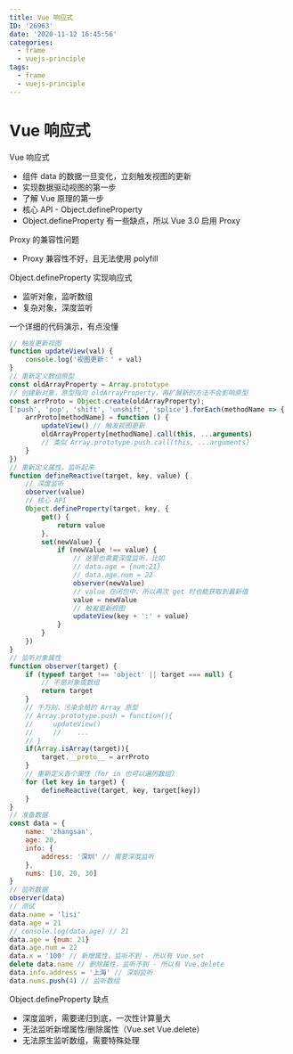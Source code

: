 ```yaml
---
title: Vue 响应式
ID: '26963'
date: '2020-11-12 16:45:56'
categories:
  - frame
  - vuejs-principle
tags:
  - frame
  - vuejs-principle
---
```


# Vue 响应式

Vue 响应式

- 组件 data 的数据一旦变化，立刻触发视图的更新
- 实现数据驱动视图的第一步
- 了解 Vue 原理的第一步
- 核心 API - Object.defineProperty
- Object.defineProperty 有一些缺点，所以 Vue 3.0 启用 Proxy

Proxy 的兼容性问题

- Proxy 兼容性不好，且无法使用 polyfill

Object.defineProperty 实现响应式

- 监听对象，监听数组
- 复杂对象，深度监听

一个详细的代码演示，有点没懂

``` js 
// 触发更新视图
function updateView(val) {
    console.log('视图更新：' + val)
}
// 重新定义数组原型
const oldArrayProperty = Array.prototype
// 创建新对象，原型指向 oldArrayProperty，再扩展新的方法不会影响原型
const arrProto = Object.create(oldArrayProperty);
['push', 'pop', 'shift', 'unshift', 'splice'].forEach(methodName => {
    arrProto[methodName] = function () {
        updateView() // 触发视图更新
        oldArrayProperty[methodName].call(this, ...arguments)
        // 类似 Array.prototype.push.call(this, ...arguments)
    }
})
// 重新定义属性，监听起来
function defineReactive(target, key, value) {
    // 深度监听
    observer(value)
    // 核心 API
    Object.defineProperty(target, key, {
        get() {
            return value
        },
        set(newValue) {
            if (newValue !== value) {
                // 这里也需要深度监听，比如
                // data.age = {num:21}
                // data.age.num = 22
                observer(newValue)
                // value 在闭包中，所以再次 get 时也能获取到最新值
                value = newValue
                // 触发更新视图
                updateView(key + ':' + value)
            }
        }
    })
}
// 监听对象属性
function observer(target) {
    if (typeof target !== 'object' || target === null) {
        // 不是对象或数组
        return target
    }
    // 千万别，污染全局的 Array 原型
    // Array.prototype.push = function(){
    //     updateView()
    //     //    ...
    // }
    if(Array.isArray(target)){
        target.__proto__ = arrProto
    }
    // 重新定义各个属性（for in 也可以遍历数组）
    for (let key in target) {
        defineReactive(target, key, target[key])
    }
}
// 准备数据
const data = {
    name: 'zhangsan',
    age: 20,
    info: {
        address: '深圳' // 需要深度监听
    },
    nums: [10, 20, 30]
}
// 监听数据
observer(data)
// 测试
data.name = 'lisi'
data.age = 21
// console.log(data.age) // 21
data.age = {num: 21}
data.age.num = 22
data.x = '100' // 新增属性，监听不到 - 所以有 Vue.set
delete data.name // 删除属性，监听不到 - 所以有 Vue.delete
data.info.address = '上海' // 深圳监听
data.nums.push(4) // 监听数组 
```

Object.defineProperty 缺点

- 深度监听，需要递归到底，一次性计算量大
- 无法监听新增属性/删除属性（Vue.set Vue.delete）
- 无法原生监听数组，需要特殊处理
 
 
 
 
 
 
